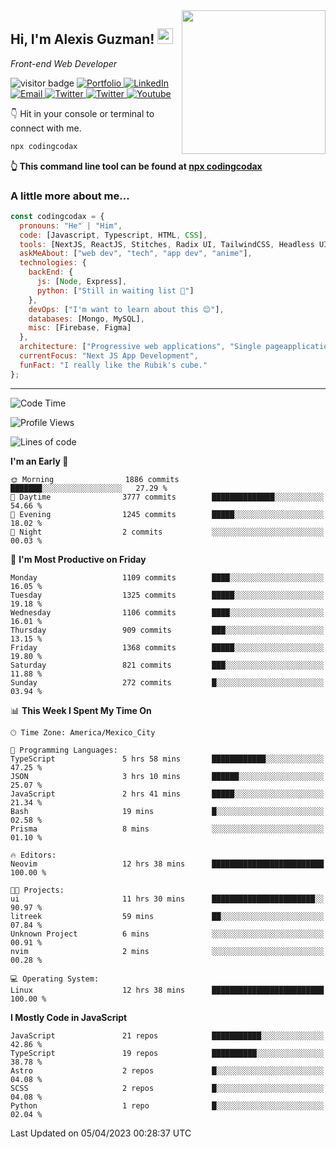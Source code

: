 <img align='right' src="https://media.giphy.com/media/M9gbBd9nbDrOTu1Mqx/giphy.gif" width="230">
<h2>Hi, I'm Alexis Guzman! <img src="https://media.giphy.com/media/hvRJCLFzcasrR4ia7z/giphy.gif" width="25px"></h2>
<p><em>Front-end Web Developer</em></p>

<p>
  <img src="https://visitor-badge.glitch.me/badge?page_id=a12989x.a12989x&left_color=black&right_color=gray" alt="visitor badge"/>
  <a href='https://www.codingcodax.dev/' target='_blank'>
    <img alt='Portfolio' src='https://img.shields.io/badge/Portfolio-black?logo=vercel&style=flat-square'>
  </a>
  <a href='https://linkedin.com/in/codingcodax/' target='_blank'>
    <img alt='LinkedIn' src='https://img.shields.io/badge/LinkedIn-black?logo=LinkedIn&style=flat-square'>
  </a>
  <a href='mailto:codingcodax@gmail.com' target='_blank'>
    <img alt='Email' src='https://img.shields.io/badge/Email-black?logo=Gmail&style=flat-square'>
  </a>
  <a href='https://twitter.com/codingcodax' target='_blank'>
    <img alt='Twitter' src='https://img.shields.io/badge/Twitter-black?logo=Twitter&style=flat-square'>
  </a>
  <a href='https://www.instagram.com/codingcodax/' target='_blank'>
    <img alt='Twitter' src='https://img.shields.io/badge/Instagram-black?logo=Instagram&style=flat-square'>
  </a>
  <a href='https://www.youtube.com/@codingcodax' target='_blank'>
    <img alt='Youtube' src='https://img.shields.io/badge/YouTube-black?logo=Youtube&style=flat-square'>
  </a>
</p>

👇 Hit in your console or terminal to connect with me.

```bash
npx codingcodax 
```
**👆 This command line tool can be found at [npx codingcodax](https://github.com/codingcodax/npx-codingcodax)**

<h3>A little more about me...</h3>

```javascript
const codingcodax = {
  pronouns: "He" | "Him",
  code: [Javascript, Typescript, HTML, CSS],
  tools: [NextJS, ReactJS, Stitches, Radix UI, TailwindCSS, Headless UI, Prisma],
  askMeAbout: ["web dev", "tech", "app dev", "anime"],
  technologies: {
    backEnd: {
      js: [Node, Express],
      python: ["Still in waiting list 🥲"]
    },
    devOps: ["I'm want to learn about this 😊"],
    databases: [Mongo, MySQL],
    misc: [Firebase, Figma]
  },
  architecture: ["Progressive web applications", "Single pageapplications"],
  currentFocus: "Next JS App Development",
  funFact: "I really like the Rubik's cube."
};
```

---

<!--START_SECTION:waka-->
![Code Time](http://img.shields.io/badge/Code%20Time-1%2C268%20hrs%2031%20mins-blue)

![Profile Views](http://img.shields.io/badge/Profile%20Views-0-blue)

![Lines of code](https://img.shields.io/badge/From%20Hello%20World%20I%27ve%20Written-6.5%20million%20lines%20of%20code-blue)

**I'm an Early 🐤** 

```text
🌞 Morning                1886 commits        ███████░░░░░░░░░░░░░░░░░░   27.29 % 
🌆 Daytime                3777 commits        ██████████████░░░░░░░░░░░   54.66 % 
🌃 Evening                1245 commits        █████░░░░░░░░░░░░░░░░░░░░   18.02 % 
🌙 Night                  2 commits           ░░░░░░░░░░░░░░░░░░░░░░░░░   00.03 % 
```
📅 **I'm Most Productive on Friday** 

```text
Monday                   1109 commits        ████░░░░░░░░░░░░░░░░░░░░░   16.05 % 
Tuesday                  1325 commits        █████░░░░░░░░░░░░░░░░░░░░   19.18 % 
Wednesday                1106 commits        ████░░░░░░░░░░░░░░░░░░░░░   16.01 % 
Thursday                 909 commits         ███░░░░░░░░░░░░░░░░░░░░░░   13.15 % 
Friday                   1368 commits        █████░░░░░░░░░░░░░░░░░░░░   19.80 % 
Saturday                 821 commits         ███░░░░░░░░░░░░░░░░░░░░░░   11.88 % 
Sunday                   272 commits         █░░░░░░░░░░░░░░░░░░░░░░░░   03.94 % 
```


📊 **This Week I Spent My Time On** 

```text
🕑︎ Time Zone: America/Mexico_City

💬 Programming Languages: 
TypeScript               5 hrs 58 mins       ████████████░░░░░░░░░░░░░   47.25 % 
JSON                     3 hrs 10 mins       ██████░░░░░░░░░░░░░░░░░░░   25.07 % 
JavaScript               2 hrs 41 mins       █████░░░░░░░░░░░░░░░░░░░░   21.34 % 
Bash                     19 mins             █░░░░░░░░░░░░░░░░░░░░░░░░   02.58 % 
Prisma                   8 mins              ░░░░░░░░░░░░░░░░░░░░░░░░░   01.10 % 

🔥 Editors: 
Neovim                   12 hrs 38 mins      █████████████████████████   100.00 % 

🐱‍💻 Projects: 
ui                       11 hrs 30 mins      ███████████████████████░░   90.97 % 
litreek                  59 mins             ██░░░░░░░░░░░░░░░░░░░░░░░   07.84 % 
Unknown Project          6 mins              ░░░░░░░░░░░░░░░░░░░░░░░░░   00.91 % 
nvim                     2 mins              ░░░░░░░░░░░░░░░░░░░░░░░░░   00.28 % 

💻 Operating System: 
Linux                    12 hrs 38 mins      █████████████████████████   100.00 % 
```

**I Mostly Code in JavaScript** 

```text
JavaScript               21 repos            ███████████░░░░░░░░░░░░░░   42.86 % 
TypeScript               19 repos            ██████████░░░░░░░░░░░░░░░   38.78 % 
Astro                    2 repos             █░░░░░░░░░░░░░░░░░░░░░░░░   04.08 % 
SCSS                     2 repos             █░░░░░░░░░░░░░░░░░░░░░░░░   04.08 % 
Python                   1 repo              █░░░░░░░░░░░░░░░░░░░░░░░░   02.04 % 
```




 Last Updated on 05/04/2023 00:28:37 UTC
<!--END_SECTION:waka-->
